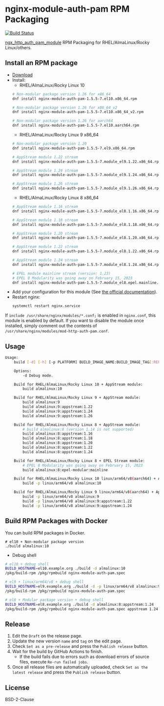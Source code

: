 # nginx-module-auth-pam RPM Packaging

[![Build Status](https://github.com/jfut/nginx-module-auth-pam-rpm/workflows/test/badge.svg?branch=master)](https://github.com/jfut/nginx-module-auth-pam-rpm/actions?query=workflow%3Atest)

[ngx_http_auth_pam_module](https://github.com/sto/ngx_http_auth_pam_module) RPM Packaging for RHEL/AlmaLinux/Rocky Linux/others.

## Install an RPM package

- [Download](https://github.com/jfut/nginx-module-auth-pam-rpm/releases)
- Install:
    - RHEL/AlmaLinux/Rocky Linux 10
    ```bash
    # Non-modular package version 1.26 for x86_64
    dnf install nginx-module-auth-pam-1.5.5-7.el10.x86_64.rpm

    # Non-modular package version 1.26 for x86_64_v2
    dnf install nginx-module-auth-pam-1.5.5-7.el10.x86_64_v2.rpm

    # Non-modular package version 1.26 for aarch64
    dnf install nginx-module-auth-pam-1.5.5-7.el10.aarch64.rpm
    ```
    - RHEL/AlmaLinux/Rocky Linux 9 x86_64
    ```bash
    # Non-modular package version 1.20
    dnf install nginx-module-auth-pam-1.5.5-7.el9.x86_64.rpm

    # AppStream module 1.22 stream
    dnf install nginx-module-auth-pam-1.5.5-7.module_el9.1.22.x86_64.rpm

    # AppStream module 1.24 stream
    dnf install nginx-module-auth-pam-1.5.5-7.module_el9.1.24.x86_64.rpm

    # AppStream module 1.26 stream
    dnf install nginx-module-auth-pam-1.5.5-7.module_el9.1.26.x86_64.rpm
    ```
    - RHEL/AlmaLinux/Rocky Linux 8 x86_64
    ```bash
    # AppStream module 1.16 stream
    dnf install nginx-module-auth-pam-1.5.5-7.module_el8.1.16.x86_64.rpm

    # AppStream module 1.18 stream
    dnf install nginx-module-auth-pam-1.5.5-7.module_el8.1.18.x86_64.rpm

    # AppStream module 1.20 stream
    dnf install nginx-module-auth-pam-1.5.5-7.module_el8.1.20.x86_64.rpm

    # AppStream module 1.22 stream
    dnf install nginx-module-auth-pam-1.5.5-7.module_el8.1.22.x86_64.rpm

    # AppStream module 1.24 stream
    dnf install nginx-module-auth-pam-1.5.5-7.module_el8.1.24.x86_64.rpm

    # EPEL module mainline stream (version: 1.23)
    # EPEL 8 Modularity was going away on February 15, 2023
    dnf install nginx-module-auth-pam-1.5.5-7.module_el8.epel.mainline.x86_64.rpm
    ```
- Add your configuration for this module (See [the official documentation](https://github.com/sto/ngx_http_auth_pam_module)).
- Restart nginx:
    ```bash
    systemctl restart nginx.service
    ```

If `include /usr/share/nginx/modules/*.conf;` is enabled in `nginx.conf`, this module is enabled by default. If you want to disable the module once installed, simply comment out the contents of `/usr/share/nginx/modules/mod-http-auth-pam.conf`.

## Usage

```bash
Usage:
    build [-d] [-h] [-p PLATFORM] BUILD_IMAGE_NAME:BUILD_IMAGE_TAG[:REPOSITORY][:MODULE_VERSION]

    Options:
        -d Debug mode.

    Build for RHEL/AlmaLinux/Rocky Linux 10 + AppStream module:
        build almalinux:10

    Build for RHEL/AlmaLinux/Rocky Linux 9 + AppStream module:
        build almalinux:9
        build almalinux:9:appstream:1.22
        build almalinux:9:appstream:1.24
        build almalinux:9:appstream:1.26

    Build for RHEL/AlmaLinux/Rocky Linux 8 + AppStream module:
        # build almalinux:8 (version 1.14 is not supported)
        build almalinux:8:appstream:1.16
        build almalinux:8:appstream:1.18
        build almalinux:8:appstream:1.20
        build almalinux:8:appstream:1.22
        build almalinux:8:appstream:1.24

    Build for RHEL/AlmaLinux/Rocky Linux 8 + EPEL Stream module:
        # EPEL 8 Modularity was going away on February 15, 2023
        build almalinux:8:epel-modular:mainline

    Build for RHEL/AlmaLinux/Rocky Linux 10 linux/arm64/v8(aarch64) + AppStream module:
        build -p linux/arm64/v8 almalinux:10

    Build for RHEL/AlmaLinux/Rocky Linux 9 linux/arm64/v8(aarch64) + AppStream module:
        build -p linux/arm64/v8 almalinux:9
        build -p linux/arm64/v8 almalinux:9:appstream:1.22
        build -p linux/arm64/v8 almalinux:9:appstream:1.24
```

## Build RPM Packages with Docker

You can build RPM packages in Docker.

```
# el10 + Non-modular package version
./build almalinux:10
```

- Debug shell

```bash
# el10 + debug shell
BUILD_HOSTNAME=el10.example.org ./build -d almalinux:10
/pkg/build-rpm /pkg/rpmbuild nginx-module-auth-pam.spec

# el9 + linux/arm64/v8 + debug shell
BUILD_HOSTNAME=el9.example.org ./build -d -p linux/arm64/v8 almalinux:9
/pkg/build-rpm /pkg/rpmbuild nginx-module-auth-pam.spec

# el8 + Modular package version + debug shell
BUILD_HOSTNAME=el8.example.org ./build -d almalinux:8:appstream:1.24
/pkg/build-rpm /pkg/rpmbuild nginx-module-auth-pam.spec appstream 1.24
```

## Release

1. Edit the `Draft` on the release page.
2. Update the new version `name` and `tag` on the edit page.
3. Check `Set as a pre-release` and press the `Publish release` button.
4. Wait for the build by GitHub Actions to finish.
    - If the build fails due to errors such as download errors of source files, execute `Re-run failed jobs`.
5. Once all release files are automatically uploaded, check `Set as the latest release` and press the `Publish release` button.

## License

BSD-2-Clause
